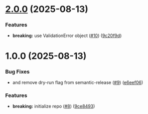# [2.0.0](https://github.com/noshiro-pf/ts-fortress/compare/v1.0.0...v2.0.0) (2025-08-13)

### Features

- **breaking:** use ValidationError object ([#10](https://github.com/noshiro-pf/ts-fortress/issues/10)) ([9c20f9d](https://github.com/noshiro-pf/ts-fortress/commit/9c20f9d1e572fe068a579a8c955e807fbfb75e42))

# 1.0.0 (2025-08-13)

### Bug Fixes

- and remove dry-run flag from semantic-release ([#9](https://github.com/noshiro-pf/ts-fortress/issues/9)) ([e6eef06](https://github.com/noshiro-pf/ts-fortress/commit/e6eef06f93f75046b2c60cc01cc5c3dc541cb659))

### Features

- **breaking:** initialize repo ([#8](https://github.com/noshiro-pf/ts-fortress/issues/8)) ([9ce8493](https://github.com/noshiro-pf/ts-fortress/commit/9ce8493b420e1e017e06eeffcca0b8c015b61de0))
